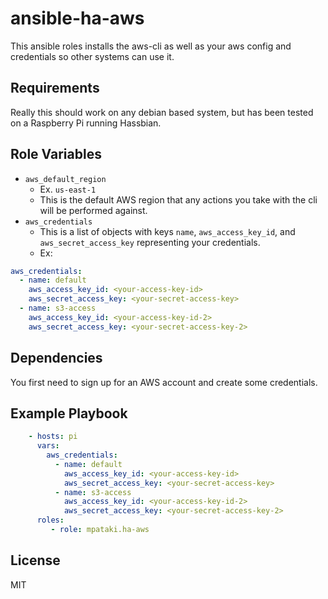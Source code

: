 # ansible-ha-aws

This ansible roles installs the aws-cli as well as your aws config and credentials so other systems can use it.

## Requirements

Really this should work on any debian based system, but has been tested on a Raspberry Pi running Hassbian.

## Role Variables

- `aws_default_region`
  - Ex. `us-east-1`
  - This is the default AWS region that any actions you take with the cli will be performed against.
- `aws_credentials`
  - This is a list of objects with keys `name`, `aws_access_key_id`, and `aws_secret_access_key` representing your credentials.
  - Ex:

```yaml
aws_credentials:
  - name: default
    aws_access_key_id: <your-access-key-id>
    aws_secret_access_key: <your-secret-access-key>
  - name: s3-access
    aws_access_key_id: <your-access-key-id-2>
    aws_secret_access_key: <your-secret-access-key-2>
```

## Dependencies

You first need to sign up for an AWS account and create some credentials.

## Example Playbook

```yml
    - hosts: pi
      vars:
        aws_credentials:
          - name: default
            aws_access_key_id: <your-access-key-id>
            aws_secret_access_key: <your-secret-access-key>
          - name: s3-access
            aws_access_key_id: <your-access-key-id-2>
            aws_secret_access_key: <your-secret-access-key-2>
      roles:
         - role: mpataki.ha-aws
```

## License

MIT
